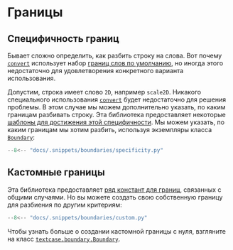 # Границы

## Специфичность границ

Бывает сложно определить, как разбить строку на слова. Вот почему [`convert`](../reference/convert.md/) использует набор [границ слов по умолчанию](../reference/boundary.md/#textcase.boundary.DEFAULT_BOUNDARIES), но иногда этого недостаточно для удовлетворения конкретного варианта использования.

Допустим, строка имеет слово `2D`, например `scale2D`. Никакого специального использования [`convert`](../reference/converter.md/#textcase.converter.CaseConverter.convert) будет недостаточно для решения проблемы. В этом случае мы можем дополнительно указать, по каким границам разбивать строку. Эта библиотека предоставляет некоторые [шаблоны для достижения этой специфичности](../reference/boundary.md/#textcase.boundary). Мы можем указать, по каким границам мы хотим разбить, используя экземпляры класса [`Boundary`](../reference/boundary.md/#textcase.boundary.Boundary):

```python exec="true" source="tabbed-left" tabs="specificity.py|output.txt" result="txt" hl_lines="7"
--8<-- "docs/.snippets/boundaries/specificity.py"
```

## Кастомные границы

Эта библиотека предоставляет [ряд констант для границ](../reference/boundary.md/#textcase.boundary), связанных с общими случаями. Но вы можете создать свою собственную границу для разбиения по другим критериям:

```python exec="true" source="tabbed-left" tabs="custom.py|output.txt" result="txt" hl_lines="8-11 16-20"
--8<-- "docs/.snippets/boundaries/custom.py"
```

Чтобы узнать больше о создании кастомной границы с нуля, взгляните на класс [`textcase.boundary.Boundary`](../reference/boundary.md/#textcase.boundary.Boundary).

